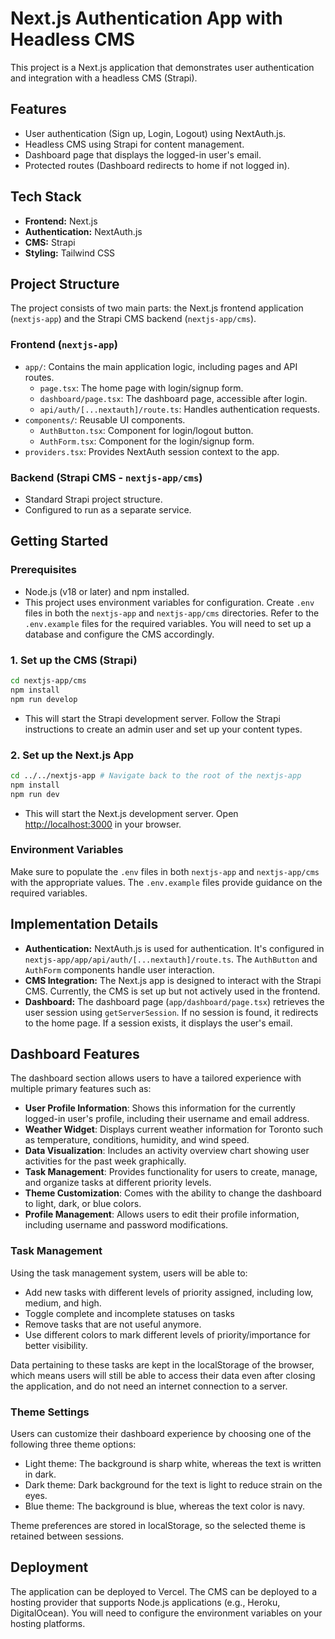 # Next.js Authentication App with Headless CMS

This project is a Next.js application that demonstrates user authentication and integration with a headless CMS (Strapi).

## Features

-   User authentication (Sign up, Login, Logout) using NextAuth.js.
-   Headless CMS using Strapi for content management.
-   Dashboard page that displays the logged-in user's email.
-   Protected routes (Dashboard redirects to home if not logged in).

## Tech Stack

-   **Frontend:** Next.js
-   **Authentication:** NextAuth.js
-   **CMS:** Strapi
-   **Styling:** Tailwind CSS

## Project Structure
The project consists of two main parts: the Next.js frontend application (`nextjs-app`) and the Strapi CMS backend (`nextjs-app/cms`).

### Frontend (`nextjs-app`)
- `app/`: Contains the main application logic, including pages and API routes.
  - `page.tsx`: The home page with login/signup form.
  - `dashboard/page.tsx`: The dashboard page, accessible after login.
  - `api/auth/[...nextauth]/route.ts`: Handles authentication requests.
- `components/`: Reusable UI components.
  - `AuthButton.tsx`: Component for login/logout button.
  - `AuthForm.tsx`: Component for the login/signup form.
- `providers.tsx`: Provides NextAuth session context to the app.

### Backend (Strapi CMS - `nextjs-app/cms`)
- Standard Strapi project structure.
- Configured to run as a separate service.

## Getting Started

### Prerequisites

-   Node.js (v18 or later) and npm installed.
- This project uses environment variables for configuration. Create `.env` files in both the `nextjs-app` and `nextjs-app/cms` directories. Refer to the `.env.example` files for the required variables. You will need to set up a database and configure the CMS accordingly.

### 1. Set up the CMS (Strapi)

```bash
cd nextjs-app/cms
npm install
npm run develop
```

-   This will start the Strapi development server. Follow the Strapi instructions to create an admin user and set up your content types.

### 2. Set up the Next.js App

```bash
cd ../../nextjs-app # Navigate back to the root of the nextjs-app
npm install
npm run dev
```

-   This will start the Next.js development server. Open [http://localhost:3000](http://localhost:3000) in your browser.

### Environment Variables
Make sure to populate the `.env` files in both `nextjs-app` and `nextjs-app/cms` with the appropriate values. The `.env.example` files provide guidance on the required variables.

## Implementation Details

-   **Authentication:** NextAuth.js is used for authentication. It's configured in `nextjs-app/app/api/auth/[...nextauth]/route.ts`.  The `AuthButton` and `AuthForm` components handle user interaction.
-   **CMS Integration:**  The Next.js app is designed to interact with the Strapi CMS.  Currently, the CMS is set up but not actively used in the frontend.
- **Dashboard:** The dashboard page (`app/dashboard/page.tsx`) retrieves the user session using `getServerSession`. If no session is found, it redirects to the home page. If a session exists, it displays the user's email.

## Dashboard Features

The dashboard section allows users to have a tailored experience with multiple primary features such as:

- **User Profile Information**: Shows this information for the currently logged-in user's profile, including their username and email address.
- **Weather Widget**: Displays current weather information for Toronto such as temperature, conditions, humidity, and wind speed.
- **Data Visualization**: Includes an activity overview chart showing user activities for the past week graphically.
- **Task Management**: Provides functionality for users to create, manage, and organize tasks at different priority levels.
- **Theme Customization**: Comes with the ability to change the dashboard to light, dark, or blue colors.
- **Profile Management**: Allows users to edit their profile information, including username and password modifications.

### Task Management

Using the task management system, users will be able to:
- Add new tasks with different levels of priority assigned, including low, medium, and high.
- Toggle complete and incomplete statuses on tasks
- Remove tasks that are not useful anymore.
- Use different colors to mark different levels of priority/importance for better visibility.

Data pertaining to these tasks are kept in the localStorage of the browser, which means users will still be able to access their data even after closing the application, and do not need an internet connection to a server.

### Theme Settings

Users can customize their dashboard experience by choosing one of the following three theme options:
- Light theme: The background is sharp white, whereas the text is written in dark.
- Dark theme: Dark background for the text is light to reduce strain on the eyes.
- Blue theme: The background is blue, whereas the text color is navy.

Theme preferences are stored in localStorage, so the selected theme is retained between sessions.

## Deployment
The application can be deployed to Vercel. The CMS can be deployed to a hosting provider that supports Node.js applications (e.g., Heroku, DigitalOcean). You will need to configure the environment variables on your hosting platforms.
